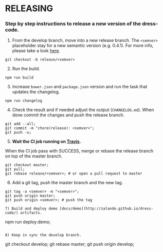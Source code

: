 # RELEASING

### Step by step instructions to release a new version of the dress-code.

1) From the develop branch, move into a new release branch. The ```<semver>``` placeholder stay for a new semantic version (e.g. 0.4.1).
For more info, please take a look [here](http://semver.org/).

```
git checkout -b release/<semver>
```

2) Run the build.

```
npm run build
```

3) Increase ```bower.json``` and ```package.json``` <semver> version and run the task that updates the changelog. 

```
npm run changelog
```

4) Check the result and if needed adjust the output (```CHANGELOG.md```).
When done commit the changes and push the release branch.

```
git add --all;
git commit -m "chore(release): <semver>";
git push -u;
```

5) **Wait the CI job running on [Travis](https://travis-ci.org/zalando/dress-code/builds).**

When the CI job pass with SUCCESS, merge or rebase the release branch on top of the master branch.

```
git checkout master;
git pull;
git rebase release/<semver>; # or open a pull request to master
```

6) Add a git tag, push the master branch and the new tag.

```
git tag -a <semver> -m "<semver>";
git push origin master;
git push origin <semver>; # push the tag
```

```
7) Build and deploy demo [docs/demo](http://zalando.github.io/dress-code/) artifacts. 

```
npm run deploy:demo;
```

8) Keep in sync the develop branch.

```
git checkout develop;
git rebase master;
git push origin develop;
```

